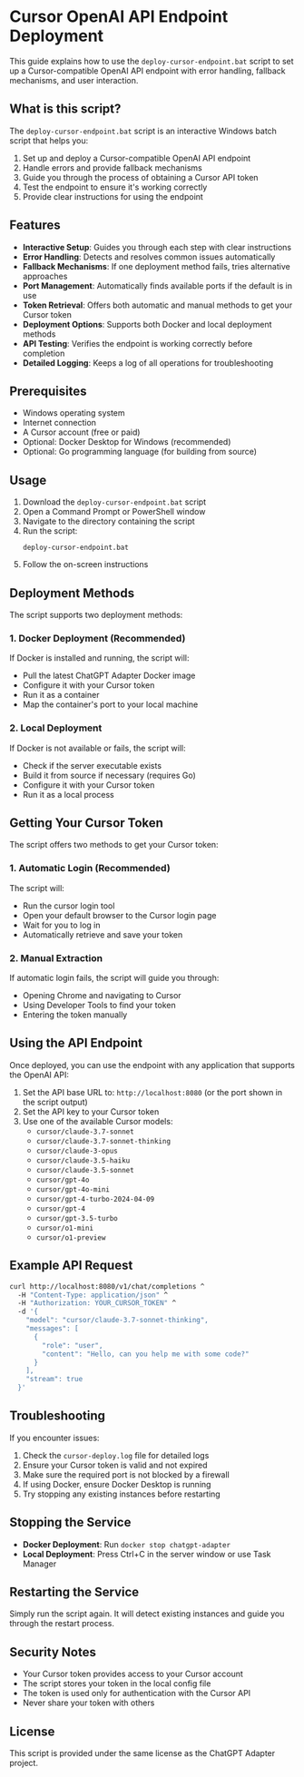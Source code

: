 # Cursor OpenAI API Endpoint Deployment

This guide explains how to use the `deploy-cursor-endpoint.bat` script to set up a Cursor-compatible OpenAI API endpoint with error handling, fallback mechanisms, and user interaction.

## What is this script?

The `deploy-cursor-endpoint.bat` script is an interactive Windows batch script that helps you:

1. Set up and deploy a Cursor-compatible OpenAI API endpoint
2. Handle errors and provide fallback mechanisms
3. Guide you through the process of obtaining a Cursor API token
4. Test the endpoint to ensure it's working correctly
5. Provide clear instructions for using the endpoint

## Features

- **Interactive Setup**: Guides you through each step with clear instructions
- **Error Handling**: Detects and resolves common issues automatically
- **Fallback Mechanisms**: If one deployment method fails, tries alternative approaches
- **Port Management**: Automatically finds available ports if the default is in use
- **Token Retrieval**: Offers both automatic and manual methods to get your Cursor token
- **Deployment Options**: Supports both Docker and local deployment methods
- **API Testing**: Verifies the endpoint is working correctly before completion
- **Detailed Logging**: Keeps a log of all operations for troubleshooting

## Prerequisites

- Windows operating system
- Internet connection
- A Cursor account (free or paid)
- Optional: Docker Desktop for Windows (recommended)
- Optional: Go programming language (for building from source)

## Usage

1. Download the `deploy-cursor-endpoint.bat` script
2. Open a Command Prompt or PowerShell window
3. Navigate to the directory containing the script
4. Run the script:
   ```
   deploy-cursor-endpoint.bat
   ```
5. Follow the on-screen instructions

## Deployment Methods

The script supports two deployment methods:

### 1. Docker Deployment (Recommended)

If Docker is installed and running, the script will:
- Pull the latest ChatGPT Adapter Docker image
- Configure it with your Cursor token
- Run it as a container
- Map the container's port to your local machine

### 2. Local Deployment

If Docker is not available or fails, the script will:
- Check if the server executable exists
- Build it from source if necessary (requires Go)
- Configure it with your Cursor token
- Run it as a local process

## Getting Your Cursor Token

The script offers two methods to get your Cursor token:

### 1. Automatic Login (Recommended)

The script will:
- Run the cursor login tool
- Open your default browser to the Cursor login page
- Wait for you to log in
- Automatically retrieve and save your token

### 2. Manual Extraction

If automatic login fails, the script will guide you through:
- Opening Chrome and navigating to Cursor
- Using Developer Tools to find your token
- Entering the token manually

## Using the API Endpoint

Once deployed, you can use the endpoint with any application that supports the OpenAI API:

1. Set the API base URL to: `http://localhost:8080` (or the port shown in the script output)
2. Set the API key to your Cursor token
3. Use one of the available Cursor models:
   - `cursor/claude-3.7-sonnet`
   - `cursor/claude-3.7-sonnet-thinking`
   - `cursor/claude-3-opus`
   - `cursor/claude-3.5-haiku`
   - `cursor/claude-3.5-sonnet`
   - `cursor/gpt-4o`
   - `cursor/gpt-4o-mini`
   - `cursor/gpt-4-turbo-2024-04-09`
   - `cursor/gpt-4`
   - `cursor/gpt-3.5-turbo`
   - `cursor/o1-mini`
   - `cursor/o1-preview`

## Example API Request

```bash
curl http://localhost:8080/v1/chat/completions ^
  -H "Content-Type: application/json" ^
  -H "Authorization: YOUR_CURSOR_TOKEN" ^
  -d '{
    "model": "cursor/claude-3.7-sonnet-thinking",
    "messages": [
      {
        "role": "user",
        "content": "Hello, can you help me with some code?"
      }
    ],
    "stream": true
  }'
```

## Troubleshooting

If you encounter issues:

1. Check the `cursor-deploy.log` file for detailed logs
2. Ensure your Cursor token is valid and not expired
3. Make sure the required port is not blocked by a firewall
4. If using Docker, ensure Docker Desktop is running
5. Try stopping any existing instances before restarting

## Stopping the Service

- **Docker Deployment**: Run `docker stop chatgpt-adapter`
- **Local Deployment**: Press Ctrl+C in the server window or use Task Manager

## Restarting the Service

Simply run the script again. It will detect existing instances and guide you through the restart process.

## Security Notes

- Your Cursor token provides access to your Cursor account
- The script stores your token in the local config file
- The token is used only for authentication with the Cursor API
- Never share your token with others

## License

This script is provided under the same license as the ChatGPT Adapter project.


